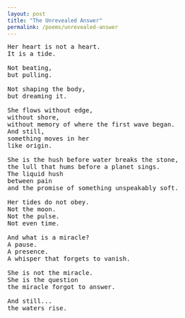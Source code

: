 ```yaml
---
layout: post
title: "The Unrevealed Answer"
permalink: /poems/unrevealed-answer
---
```


<pre>
Her heart is not a heart.
It is a tide.

Not beating,
but pulling.

Not shaping the body,
but dreaming it.

She flows without edge,
without shore,
without memory of where the first wave began.
And still,
something moves in her
like origin.

She is the hush before water breaks the stone,
the lull that hums before a planet sings.
The liquid hush
between pain
and the promise of something unspeakably soft.

Her tides do not obey.
Not the moon.
Not the pulse.
Not even time.

And what is a miracle?
A pause.
A presence.
A whisper that forgets to vanish.

She is not the miracle.
She is the question
the miracle forgot to answer.

And still...
the waters rise.
</pre>
